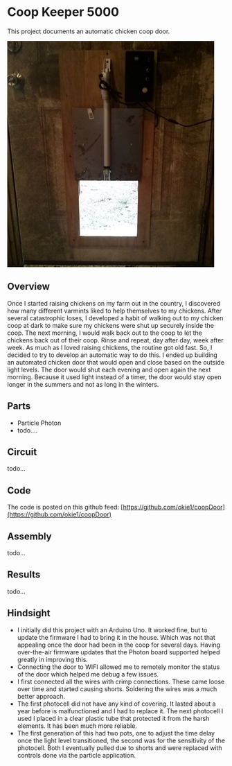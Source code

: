# Coop Keeper 5000
This project documents an automatic chicken coop door.

![Coop Door](https://github.com/okie1/coopDoor/blob/master/InsideViewOpen.jpg)

## Overview
Once I started raising chickens on my farm out in the country, I discovered how many different varmints liked to help themselves to my chickens. After several catastrophic loses, I developed a habit of walking out to my chicken coop at dark to make sure my chickens were shut up securely inside the coop. The next morning, I would walk back out to the coop to let the chickens back out of their coop. Rinse and repeat, day after day, week after week. As much as I loved raising chickens, the routine got old fast. So, I decided to try to develop an automatic way to do this. I ended up building an automated chicken door that would open and close based on the outside light levels. The door would shut each evening and open again the next morning. Because it used light instead of a timer, the door would stay open longer in the summers and not as long in the winters.

## Parts
* Particle Photon
* todo....

## Circuit
todo...

## Code
The code is posted on this github feed: [https://github.com/okie1/coopDoor](https://github.com/okie1/coopDoor)

## Assembly
todo...

## Results
todo...

## Hindsight
* I initially did this project with an Arduino Uno.  It worked fine, but to update the firmware I had to bring it in the house.  Which was not that appealing once the door had been in the coop for several days.  Having over-the-air firmware updates that the Photon board supported helped greatly in improving this.
* Connecting the door to WIFI allowed me to remotely monitor the status of the door which helped me debug a few issues.
* I first connected all the wires with crimp connections.  These came loose over time and started causing shorts.  Soldering the wires was a much better approach.
* The first photocell did not have any kind of covering.  It lasted about a year before is malfunctioned and I had to replace it.  The next photocell I used I placed in a clear plastic tube that protected it from the harsh elements.  It has been much more reliable.
* The first generation of this had two pots, one to adjust the time delay once the light level transitioned, the second was for the sensitivity of the photocell.  Both I eventually pulled due to shorts and were replaced with controls done via the particle application.
